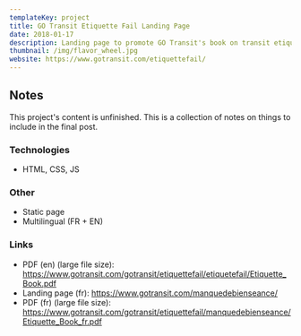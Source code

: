 ```yaml
---
templateKey: project
title: GO Transit Etiquette Fail Landing Page
date: 2018-01-17
description: Landing page to promote GO Transit's book on transit etiquette.
thumbnail: /img/flavor_wheel.jpg
website: https://www.gotransit.com/etiquettefail/
---
```


## Notes
This project's content is unfinished. This is a collection of notes on things to include in the final post.

### Technologies
- HTML, CSS, JS

### Other
- Static page
- Multilingual (FR + EN)

### Links
- PDF (en) (large file size): https://www.gotransit.com/gotransit/etiquettefail/etiquetefail/Etiquette_Book.pdf
- Landing page (fr): https://www.gotransit.com/manquedebienseance/
- PDF (fr) (large file size): https://www.gotransit.com/gotransit/etiquettefail/manquedebienseance/Etiquette_Book_fr.pdf
